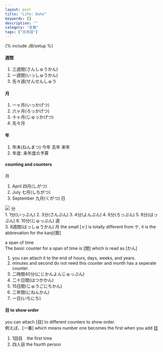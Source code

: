 ```yaml
---
layout: post
title: "Life: Date"
keywords: []
description: ""
category: "言葉"
tags: ["日本語"]
---
```

{% include JB/setup %}


#### 週間
1. 三週間(さんしゅうかん)
2. 一週間(いっしゅうかん)
3. 先々週(せんせんしゅう


#### 月
1. 一ヶ月(いっかげつ)
2. 六ヶ月(ろっかげつ)
3. 十ヶ月(じゅっかげつ)
4. 先々月

#### 年
1. 年末(ねんまつ) 今年 去年 来年
2. 年度: 来年度の予算




#### counting and counters
月 <br />
1. April 四月(しがつ)
2. July  七月(しちがつ)
3. September 九月(くがつ)
日 <br />
<img src="{{IMAGE_PATH}}/japanese-date.png"/>
分<br />
1. 1分(いっぷん)
2. 3分(さんぷん)
3. 4分(よんぷん)
4. 6分(ろっぷん)
5. 8分(はっぷん)
6. 10分(じゅっぷん)
週<br />
3. 8週間(はっしゅうかん)
月 the small [ヶ] is totally different from ケ, it is the abbrevation for the kanji[箇]<br />


a span of time <br />
The basic counter for a span of time is [間] which is read as [かん]
1. you can attach it to the end of hours, days, weeks, and years.
2. minutes and second do not need this counter and month has a seperate counter.
1. 二時間40分(にじかんよんじゅっぷん)
2. 二十日間(はつかかん)
3. 15日間(じゅうごにちかん)
4. 二年間(にねんかん)
5. 一日(いちにち)

#### 目 to show order
you can attach [目] to different counters to show order. <br />
例えば、[一番] which means number one becomes the first when you add [目](一番目)
1. 1回目　the first time
2. 四人目 the fourth person


